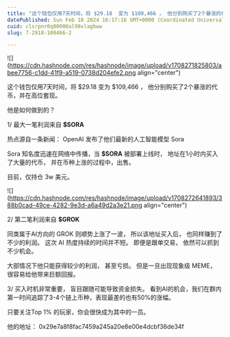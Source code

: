 ```yaml
---
title: "这个钱包仅用7天时间，将 $29.18  变为 $109,466 ， 他分别购买了2个暴涨的代币，并在高位套现。"
datePublished: Sun Feb 18 2024 16:17:16 GMT+0000 (Coordinated Universal Time)
cuid: clsrpnr0q00000al98xlagbww
slug: 7-2918-109466-2

---
```


![](https://cdn.hashnode.com/res/hashnode/image/upload/v1708271825803/abee7756-c1dd-41f9-a519-0738d204efe2.png align="center")

这个钱包仅用7天时间，将 $29.18 变为 $109,466 ， 他分别购买了2个暴涨的代币，并在高位套现。

他是如何做到的？

1/ 最大一笔利润来自 **$SORA**

热点源自一条新闻： OpenAI 发布了他们最新的人工智能模型 Sora

Sora 知名度迅速在网络中传播，当 **$SORA** 被部署上线时， 地址在1小时内买入了大量的代币， 并在币种上涨的过程中，出售。  
  
目前，仅持仓 3w 美元。

![](https://cdn.hashnode.com/res/hashnode/image/upload/v1708272641893/388b0cad-49ce-4282-9e3d-a6a49d2a3e21.png align="center")

2/ 第二笔利润来自 **$GROK**

同类属于AI方向的 GROK 则顺势上涨了一波， 所以该地址买入后， 也同样赚到了不少的利润。 这次 AI 热度持续的时间并不短。 即便是跟单交易， 依然可以抓到不少机会。

大部情况下他只能获得较少的利润， 甚至亏损。 但是一旦出现现象级 MEME， 很容易给他带来巨额回报。

3/ 买入时机非常重要， 盲目跟随可能导致资金损失。 看到AI的机会，我们在群内第一时间追踪了3-4个链上币种，表现最差的也有50%的涨幅。  
  
只要关注Top 1% 的玩家，你会很快成为其中的一员。

他的地址： 0x29e7a8f8fac7459a245a20e8e00e4dcbf36de34f
